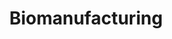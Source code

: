 ---
title: Biomanufacturing
description: The manipulation of metabolic pathways to optimize gene expression
long_desc:
  Natural product biosynthetic pathways typically consist of a large number of reactions that are controlled by fairly complex regulatory mechanisms. For instance, although there is no consensus regarding the exact number of reactions involved in the biosynthesis of the blockbuster anti-cancer drug paclitaxel, it is generally agreed that taxadiene, the first intermediate in the pathway, undergoes >15 transformations before it is converted to the drug. Manipulating the metabolism of simple microorganisms such as Escherichia coli to accommodate the expression of every single enzyme of the paclitaxel biosynthetic pathway is, therefore, an interresting challenge. 
  <br><br>
  The expression of such a large set of enzymes could potentially induce severe physiological stresses within the host. Consequently, the metabolic pathway must be suitably modified and adapted for optimal performance of the production ‘chassis’ - the host. This task necessitates application of concepts from multivariate statistics, process systems engineering and molecular biology. 
  <br><br>
  Another approach involves synthesizing an advanced intermediate that acts as a gateway molecule for TOS via the expression of a vastly smaller set of enzymes takes advantage of the core competencies of both, metabolic engineering and synthetic chemistry. The BioFoundry is leading innovation in both these domains and is pioneering the development of optimal hosts, and manufacturing schemes and platforms for the production of important pharmaceuticals. 
modal_image: /img/research/better_bioprocesses.jpg
front_image: /img/research/better_bioprocesses.jpg
---